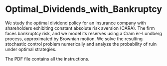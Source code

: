 # Optimal_Dividends_with_Bankruptcy
We study the optimal dividend policy for an insurance company with shareholders exhibiting constant absolute risk aversion (CARA). The firm faces bankruptcy risk, and we model its reserves using a Cram ́er–Lundberg process, approximated by Brownian motion. We solve the resulting stochastic control problem numerically and analyze the probability of ruin under optimal strategies.

The PDF file contains all the instructions.
